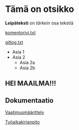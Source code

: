 # Tämä on otsikko

**Leipäteksti** on _tärkein_ osa tekstiä

[komentorivi.txt](https://github.com/sronja/ot-harjoitustyo/blob/main/laskarit/viikko1/komentorivi.txt)

[gitlog.txt](https://github.com/sronja/ot-harjoitustyo/blob/main/laskarit/viikko1/gitlog.txt)

* Asia 1
* Asia 2
	* Asia 2a
	* Asia 2b

## HEI MAAILMA!!!

## Dokumentaatio 

[Vaatimusmäärittely](https://github.com/sronja/ot-harjoitustyo/blob/main/dokumentaatio/maarittelydokumentti.md)

[Työaikakirjanpito](https://github.com/sronja/ot-harjoitustyo/blob/main/dokumentaatio/tyoaikakirjanpito.md)


